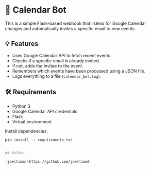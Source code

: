 # 📅 Calendar Bot

This is a simple Flask-based webhook that listens for Google Calendar changes and automatically invites a specific email to new events.

## 💡 Features

- Uses Google Calendar API to fetch recent events.
- Checks if a specific email is already invited.
- If not, adds the invitee to the event.
- Remembers which events have been processed using a JSON file.
- Logs everything to a file (`calendar_bot.log`).

## 🛠 Requirements

- Python 3
- Google Calendar API credentials
- Flask
- Virtual environment

Install dependencies:

```bash
pip install -r requirements.txt


## Author

[joeltimm](https://github.com/joeltimm)
